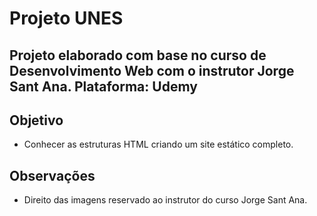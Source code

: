 # Projeto UNES

## Projeto elaborado com base no curso de **Desenvolvimento Web** com o instrutor **Jorge Sant Ana**. Plataforma: Udemy

## Objetivo
- Conhecer as estruturas HTML criando um site estático completo.

## Observações
- Direito das imagens reservado ao instrutor do curso Jorge Sant Ana.